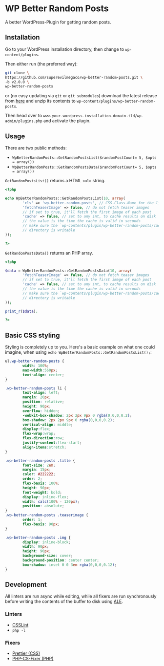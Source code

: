 WP Better Random Posts
======================

A better WordPress-Plugin for getting random posts.

Installation
------------

Go to your WordPress installation directory,
then change to `wp-content/plugins`.

Then either run (the preferred way):

```bash
git clone \
https://github.com/superevilmegaco/wp-better-random-posts.git \
-b v2.0.0 \
wp-better-random-posts
```

or (no easy updating via `git` or `git submodules`)
download the latest release from [here][releases]
and unzip its contents to `wp-content/plugins/wp-better-random-posts`.

Then head over to `www.your-wordpress-installation-domain.tld/wp-admin/plugins.php`
and activate the plugin.

Usage
-----

There are two public methods:

- `WpBetterRandomPosts::GetRandomPostsList($randomPostCount= 5, $opts = array())`
- `WpBetterRandomPosts::GetRandomPostsData($randomPostCount= 5, $opts = array())`

`GetRandomPostsList()` returns a HTML `<ul>` string.

```php
<?php

echo WpBetterRandomPosts::GetRandomPostsList(10, array(
        'cls' => 'wp-better-random-posts', // CSS-Class-Name for the list
        'fetchTeaserImage' => false, // do not fetch teaser images
        // if set to true, it'll fetch the first image of each post
        'cache' => false, // set to any int, to cache results on disk
        // the value is the time the cache is valid in seconds
        // make sure the `wp-contents/plugin/wp-better-random-posts/cache`
        // directory is writable
));

?>
```

`GetRandomPostsData()` returns an PHP array.

```php
<?php

$data = WpBetterRandomPosts::GetRandomPostsData(10, array(
        'fetchTeaserImage' => false, // do not fetch teaser images
        // if set to true, it'll fetch the first image of each post
        'cache' => false, // set to any int, to cache results on disk
        // the value is the time the cache is valid in seconds
        // make sure the `wp-contents/plugin/wp-better-random-posts/cache`
        // directory is writable
));

print_r($data);

?>
```

Basic CSS styling
-----------------

Styling is completely up to you.
Here's a basic example on what one could imagine, when using 
`echo WpBetterRandomPosts::GetRandomPostsList();`:

```css
ul.wp-better-random-posts {
        width: 100%;
        max-width:560px;
        text-align: center;
}

.wp-better-random-posts li {
        text-align: left;
        margin: 20px;
        position: relative;
        height: 90px;
        overflow: hidden;
        -webkit-box-shadow: 2px 2px 9px 0 rgba(0,0,0,0.2);
        box-shadow: 2px 2px 9px 0 rgba(0,0,0,0.2);
        vertical-align: middle;
        display:flex;
        flex-wrap:wrap;
        flex-direction:row;
        justify-content:flex-start;
        align-items:stretch;
}

.wp-better-random-posts .title {
        font-size: 2em;
        margin: 15px;
        color: #222222;
        order: 2;
        flex-basis: 100%;
        height: 90px;
        font-weight: bold;
        display: inline-flex;
        width: calc(100% - 120px);
        position: absolute;
}
.wp-better-random-posts .teaserimage {
        order: 1;
        flex-basis: 90px;
}

.wp-better-random-posts .img {
        display: inline-block;
        width: 90px;
        height: 90px;
        background-size: cover;
        background-position: center center;
        box-shadow: inset 0 0 3em rgba(0,0,0,0.12);
}
```

Development
-----------

All linters are run async while editing, while all fixers are run synchronously
before writing the contents of the buffer to disk using [ALE][vim-ale].

### Linters

- [CSSLint][csslint]
- `php -l`


### Fixers

- [Prettier (CSS)][prettier]
- [PHP-CS-Fixer (PHP)][phpcsfixer]



[vim-ale]: https://github.com/w0rp/ale
[csslint]: https://github.com/CSSLint/csslint/wiki/Command-line-interface
[phpcsfixer]: http://cs.sensiolabs.org/#globally-manual
[prettier]: https://prettier.io
[releases]: https://git.superevilmegaco.com/wordpress/wp-better-random-posts/tags

